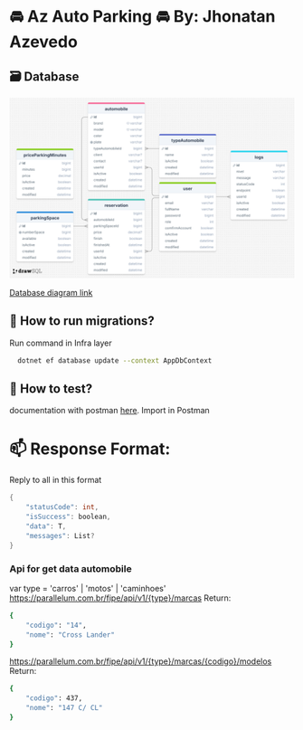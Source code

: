 # 🚘 Az Auto Parking 🚘 By: Jhonatan Azevedo

## 🗃️ Database
![Diagrama](docs/drawSQL-az-auto-parking.png)

[Database diagram link](https://drawsql.app/teams/jhonatan-azevedo/diagrams/az-auto-parking-by-dev-azevedo)

## 🎡 How to run migrations?
Run command in Infra layer
```bash
  dotnet ef database update --context AppDbContext
```

## 🧪 How to test?
documentation with postman [here](docs/AzAutoParking.postman_collection.json).
Import in Postman

# 📫 Response Format:
Reply to all in this format
```csharp
{
    "statusCode": int,
    "isSuccess": boolean,
    "data": T,
    "messages": List?
}
```

### Api for get data automobile
var type = 'carros' | 'motos' | 'caminhoes'
https://parallelum.com.br/fipe/api/v1/{type}/marcas
Return: 
```bash
{
    "codigo": "14",
    "nome": "Cross Lander"
}
```
https://parallelum.com.br/fipe/api/v1/{type}/marcas/{codigo}/modelos
Return: 
```bash
{
    "codigo": 437,
    "nome": "147 C/ CL"
}
```





